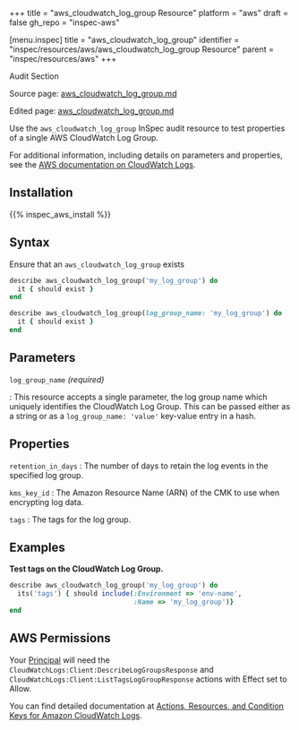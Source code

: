 +++
title = "aws_cloudwatch_log_group Resource"
platform = "aws"
draft = false
gh_repo = "inspec-aws"

[menu.inspec]
title = "aws_cloudwatch_log_group"
identifier = "inspec/resources/aws/aws_cloudwatch_log_group Resource"
parent = "inspec/resources/aws"
+++

<div class="admonition-note">
<p class="admonition-note-title">Audit Section</p>
<div class="admonition-note-text">
<p>Source page: <a href="https://github.com/inspec/inspec-aws/blob/main/docs/resources/aws_cloudwatch_log_group.md">aws_cloudwatch_log_group.md</a></p>
<p>Edited page: <a href="https://github.com/ianmadd/inspec-aws/blob/im/hugo/docs-chef-io/content/inspec/resources/aws_cloudwatch_log_group.md">aws_cloudwatch_log_group.md</a></p>
</div>
</div>



Use the `aws_cloudwatch_log_group` InSpec audit resource to test properties of a single AWS CloudWatch Log Group.

For additional information, including details on parameters and properties, see the [AWS documentation on CloudWatch Logs](https://docs.aws.amazon.com/AmazonCloudWatchLogs/latest/APIReference/API_DescribeLogGroups.html).

## Installation

{{% inspec_aws_install %}}

## Syntax

Ensure that an `aws_cloudwatch_log_group` exists

```ruby
describe aws_cloudwatch_log_group('my_log_group') do
  it { should exist }
end
```

```ruby
describe aws_cloudwatch_log_group(log_group_name: 'my_log_group') do
  it { should exist }
end
```

## Parameters

`log_group_name` _(required)_

: This resource accepts a single parameter, the log group name which uniquely identifies the CloudWatch Log Group.
  This can be passed either as a string or as a `log_group_name: 'value'` key-value entry in a hash.

## Properties

`retention_in_days`
: The number of days to retain the log events in the specified log group.

`kms_key_id`
: The Amazon Resource Name (ARN) of the CMK to use when encrypting log data.

`tags`
: The tags for the log group.

## Examples

**Test tags on the CloudWatch Log Group.**

```ruby
describe aws_cloudwatch_log_group('my_log_group') do
  its('tags') { should include(:Environment => 'env-name',
                               :Name => 'my_log_group')}
end
```

## AWS Permissions

Your [Principal](https://docs.aws.amazon.com/IAM/latest/UserGuide/intro-structure.html#intro-structure-principal) will need the `CloudWatchLogs:Client:DescribeLogGroupsResponse` and `CloudWatchLogs:Client:ListTagsLogGroupResponse` actions with Effect set to Allow.

You can find detailed documentation at [Actions, Resources, and Condition Keys for Amazon CloudWatch Logs](https://docs.aws.amazon.com/IAM/latest/UserGuide/list_amazoncloudwatchlogs.html).
